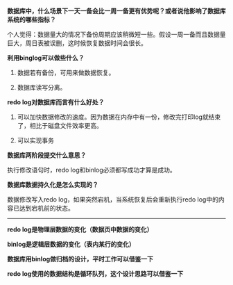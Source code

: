 **数据库中，什么场景下一天一备会比一周一备更有优势呢？或者说他影响了数据库系统的哪些指标？**

个人觉得：数据量大的情况下备份周期应该稍微短一些。假设一周一备而且数据量巨大，周日表被误删，这时候恢复数据时间会很长。



**利用binglog可以做些什么？**

1. 数据若有备份，可用来做数据恢复。

2. 数据库读写分离。



**redo log对数据库而言有什么好处？**

1. 可以加快数据修改的速度。因为数据在内存中有一份，修改完打印log就结束了，相比于磁盘文件效率更高。

2. 可以实现事务



**数据库两阶段提交什么意思？**

执行修改语句时，redo log和binlog必须都写成功才算是成功。



**数据库数据持久化是怎么实现的？**

数据修改写入redo log，如果突然宕机，当系统恢复后会重新执行redo log中的内容已达到宕机前的状态。



---

**redo log是物理层数据的变化（数据页中数据的变化）**

**binlog是逻辑层数据的变化（表内某行的变化）**

**数据库用binlog做归档的设计，平时工作可以借鉴一下**

**redo log使用的数据结构是循环队列，这个设计思路可以借鉴一下**

